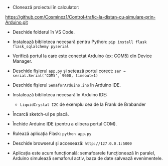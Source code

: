 - Clonează proiectul în calculator:

https://github.com/Cosminxz1/Control-trafic-la-distan-cu-simulare-prin-Arduino.git

- Deschide folderul în VS Code.

- Instalează biblioteca necesară pentru Python:
  `pip install flask flask_sqlalchemy pyserial`

- Verifică portul la care este conectat Arduino (ex: COM5) din Device Manager.

- Deschide fișierul `app.py` și setează portul corect:
  `ser = serial.Serial('COM5', 9600, timeout=1)`

- Deschide fișierul `SemaforArduino.ino` în Arduino IDE.

- Instalează biblioteca necesară în Arduino IDE:
  - `LiquidCrystal I2C` de exemplu cea de la Frank de Brabander

- Încarcă sketch-ul pe placă.

- Închide Arduino IDE (pentru a elibera portul COM).

- Rulează aplicația Flask:
  `python app.py`

- Deschide browserul și accesează:
  `http://127.0.0.1:5000`

- Aplicația este acum funcțională: semafoarele funcționează în paralel, Arduino simulează semaforul activ, baza de date salvează evenimentele.
